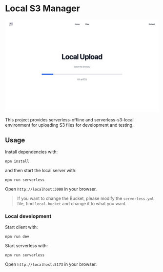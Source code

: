 # Local S3 Manager

![](screenshot.png)

This project provides serverless-offline and serverless-s3-local environment for uploading S3 files for development and testing.

## Usage

Install dependencies with:

```
npm install
```

and then start the local server with:

```
npm run serverless
```

Open `http://localhost:3000` in your browser.

> If you want to change the Bucket, please modify the `serverless.yml` file, find `local-bucket` and change it to what you want.

### Local development

Start client with:

```
npm run dev
```

Start serverless with:

```
npm run serverless
```

Open `http://localhost:5173` in your browser.
